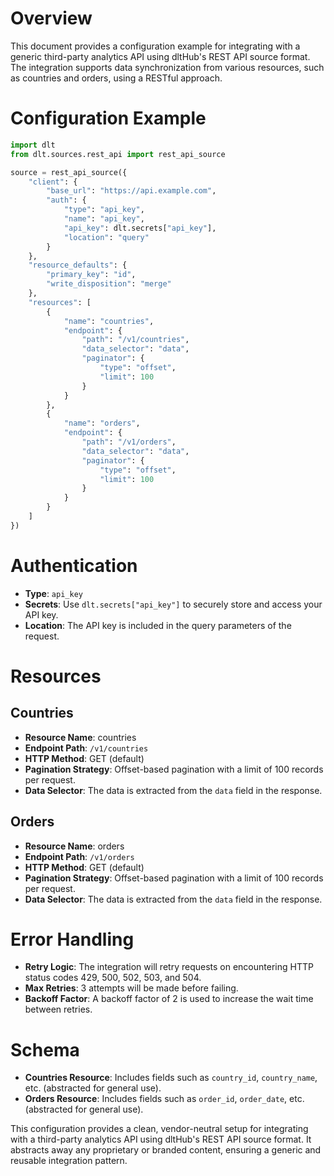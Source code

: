 # Overview

This document provides a configuration example for integrating with a generic third-party analytics API using dltHub's REST API source format. The integration supports data synchronization from various resources, such as countries and orders, using a RESTful approach.

# Configuration Example

```python
import dlt
from dlt.sources.rest_api import rest_api_source

source = rest_api_source({
    "client": {
        "base_url": "https://api.example.com",
        "auth": {
            "type": "api_key",
            "name": "api_key",
            "api_key": dlt.secrets["api_key"],
            "location": "query"
        }
    },
    "resource_defaults": {
        "primary_key": "id",
        "write_disposition": "merge"
    },
    "resources": [
        {
            "name": "countries",
            "endpoint": {
                "path": "/v1/countries",
                "data_selector": "data",
                "paginator": {
                    "type": "offset",
                    "limit": 100
                }
            }
        },
        {
            "name": "orders",
            "endpoint": {
                "path": "/v1/orders",
                "data_selector": "data",
                "paginator": {
                    "type": "offset",
                    "limit": 100
                }
            }
        }
    ]
})
```

# Authentication

- **Type**: `api_key`
- **Secrets**: Use `dlt.secrets["api_key"]` to securely store and access your API key.
- **Location**: The API key is included in the query parameters of the request.

# Resources

## Countries

- **Resource Name**: countries
- **Endpoint Path**: `/v1/countries`
- **HTTP Method**: GET (default)
- **Pagination Strategy**: Offset-based pagination with a limit of 100 records per request.
- **Data Selector**: The data is extracted from the `data` field in the response.

## Orders

- **Resource Name**: orders
- **Endpoint Path**: `/v1/orders`
- **HTTP Method**: GET (default)
- **Pagination Strategy**: Offset-based pagination with a limit of 100 records per request.
- **Data Selector**: The data is extracted from the `data` field in the response.

# Error Handling

- **Retry Logic**: The integration will retry requests on encountering HTTP status codes 429, 500, 502, 503, and 504.
- **Max Retries**: 3 attempts will be made before failing.
- **Backoff Factor**: A backoff factor of 2 is used to increase the wait time between retries.

# Schema

- **Countries Resource**: Includes fields such as `country_id`, `country_name`, etc. (abstracted for general use).
- **Orders Resource**: Includes fields such as `order_id`, `order_date`, etc. (abstracted for general use).

This configuration provides a clean, vendor-neutral setup for integrating with a third-party analytics API using dltHub's REST API source format. It abstracts away any proprietary or branded content, ensuring a generic and reusable integration pattern.